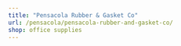 ```yaml
---
title: "Pensacola Rubber & Gasket Co"
url: /pensacola/pensacola-rubber-and-gasket-co/
shop: office supplies
---
```

